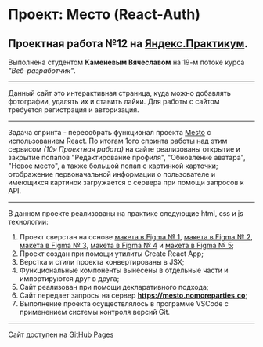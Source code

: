 Проект: Место (React-Auth)
===
Проектная работа №12 на [Яндекс.Практикум](https://praktikum.yandex.ru/).
---
Выполнена студентом **Каменевым Вячеславом** на 19-м потоке курса *"Веб-разработчик"*.

___

Данный сайт это интерактивная страница, куда можно  добавлять фотографии, удалять их и ставить лайки. Для работы с сайтом требуется регистрация и авторизация.

___

Задача спринта - пересобрать функционал проекта [Mesto](https://kamen-raven.github.io/mesto/) с использованием React.
 По итогам 1ого спринта работы над этим сервисом *(10я Проектная работа)* на сайте реализованы открытие и закрытие попапов "Редактирование профиля", "Обновление аватара", "Новое место", а также большой попап с картинкой карточки; отображение первоначальной информации о пользователе и имеющихся картинок загружается с сервера при помощи запросов к API.

___


В данном проекте реализованы на практике следующие html, css и js технологии:
1. Проект сверстан на основе [макета в  Figma № 1](https://www.figma.com/file/StZjf8HnoeLdiXS7dYrLAh/JavaScript.-Sprint-4), [макета в  Figma № 2](https://www.figma.com/file/nlYpT4VhFiwimn2YlncrcF/JavaScript.-Sprint-5), [макета в  Figma № 3](https://www.figma.com/file/XNaGNEZD5NEjeyJzAT4gMb/JavaScript.-Sprint-6), [макета в  Figma № 4](https://www.figma.com/file/PSdQFRHoxXJFs2FH8IXViF/JavaScript-9-sprint) и [макета в  Figma № 5](https://www.figma.com/file/5H3gsn5lIGPwzBPby9jAOo/Sprint-14-RU?node-id=0%3A1);
2. Проект создан при помощи утилиты Create React App;
3. Верстка и стили проекта конвертированы в JSX;
4. Функциональные компоненты вынесены в отдельные части и импортируются друг в друга;
5. Сайт реализован при помощи декларативного подхода;
6. Сайт передает запросы на сервер **https://mesto.nomoreparties.co**;
7. Выполнение проекта осуществлялось в программе VSCode с применением системы контроля версий Git.

___

Сайт доступен на [GitHub Pages](https://kamen-raven.github.io/mesto-react/)
